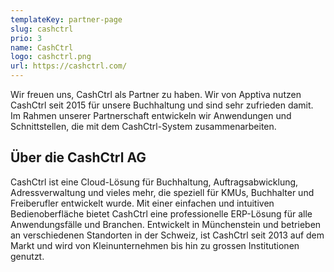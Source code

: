 ```yaml
---
templateKey: partner-page
slug: cashctrl
prio: 3
name: CashCtrl
logo: cashctrl.png
url: https://cashctrl.com/
---
```


Wir freuen uns, CashCtrl als Partner zu haben. Wir von Apptiva nutzen CashCtrl seit 2015 für unsere Buchhaltung und sind sehr zufrieden damit. Im Rahmen unserer Partnerschaft entwickeln wir Anwendungen und Schnittstellen, die mit dem CashCtrl-System zusammenarbeiten.

## Über die CashCtrl AG

CashCtrl ist eine Cloud-Lösung für Buchhaltung, Auftragsabwicklung, Adressverwaltung und vieles mehr, die speziell für KMUs, Buchhalter und Freiberufler entwickelt wurde. Mit einer einfachen und intuitiven Bedienoberfläche bietet CashCtrl eine professionelle ERP-Lösung für alle Anwendungsfälle und Branchen. Entwickelt in Münchenstein und betrieben an verschiedenen Standorten in der Schweiz, ist CashCtrl seit 2013 auf dem Markt und wird von Kleinunternehmen bis hin zu grossen Institutionen genutzt.
